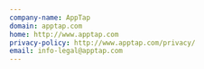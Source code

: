 ```yaml
---
company-name: AppTap
domain: apptap.com
home: http://www.apptap.com
privacy-policy: http://www.apptap.com/privacy/
email: info-legal@apptap.com
---
```




